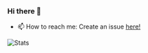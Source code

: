 ### Hi there 👋
- 📫 How to reach me: Create an issue [here!](https://github.com/ItzMeWilliam/ItzMeWilliam/issues)
<!-- - 😄 Pronouns: -->

![Stats](https://github-readme-stats.vercel.app/api/?username=itzmewilliam&show_icons=true&theme=dark&)
